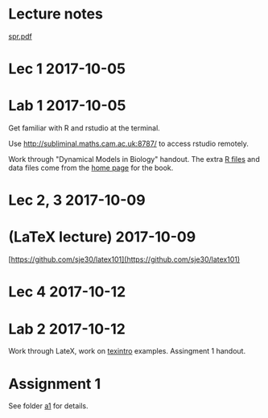 # Lecture notes

[spr.pdf](spr.pdf)

# Lec 1 2017-10-05 

# Lab 1 2017-10-05 

Get familiar with R and rstudio at the terminal.

Use http://subliminal.maths.cam.ac.uk:8787/ to access rstudio
remotely.

Work through "Dynamical Models in Biology" handout.   The extra
[R files](https://people.cam.cornell.edu/~dmb/Rfiles.zip) and data
files come from
the [home page](https://people.cam.cornell.edu/~dmb/DMBsupplements.html) for the book.



# Lec 2, 3 2017-10-09

# (LaTeX lecture) 2017-10-09

[https://github.com/sje30/latex101](https://github.com/sje30/latex101)

# Lec 4 2017-10-12

# Lab 2 2017-10-12

Work through LateX, work on
[texintro](http://github.com/sje30/texintro) examples.  Assingment 1 handout.


# Assignment 1

See folder [a1](a1) for details.
